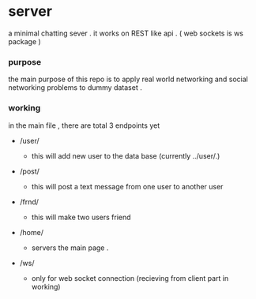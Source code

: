  # server 

a minimal chatting sever . it works on REST like api . 
( web sockets is ws package )

### purpose 
the main purpose of this repo is to apply real world networking and social networking problems to dummy dataset .
### working 

in the main file , there are total 3 endpoints yet 

* /user/
    * this will add new user to the data base (currently ../user/.) 
* /post/
    * this will post a text message from one user to another user 
* /frnd/
    * this will make two users friend

* /home/
    * servers the main page .
* /ws/
    * only for web socket connection (recieving from client part in working)
